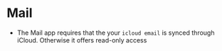 # Mail

- The Mail app requires that the your `icloud email` is synced through iCloud. Otherwise it offers read-only access
